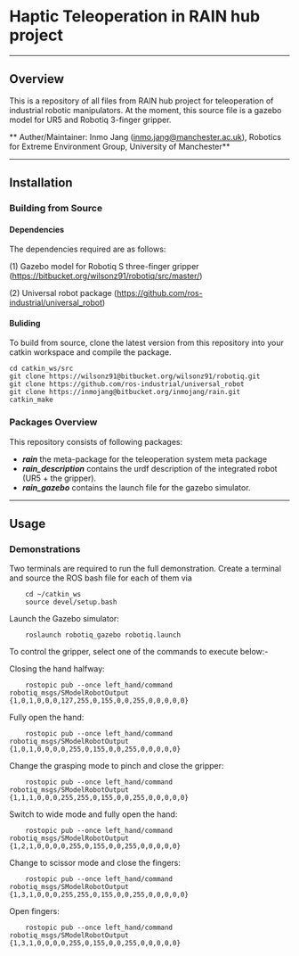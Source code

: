 # Haptic Teleoperation in RAIN hub project
---
## Overview
This is a repository of all files from RAIN hub project for teleoperation of industrial robotic manipulators. 
At the moment, this source file is a gazebo model for UR5 and Robotiq 3-finger gripper. 

** Auther/Maintainer: Inmo Jang (inmo.jang@manchester.ac.uk), Robotics for Extreme Environment Group, University of Manchester**

---
## Installation

### Building from Source

#### Dependencies
The dependencies required are as follows:

(1) Gazebo model for Robotiq S three-finger gripper (https://bitbucket.org/wilsonz91/robotiq/src/master/)

(2) Universal robot package (https://github.com/ros-industrial/universal_robot)

#### Buliding
To build from source, clone the latest version from this repository into your catkin workspace and compile the package.
    
	cd catkin_ws/src
	git clone https://wilsonz91@bitbucket.org/wilsonz91/robotiq.git
    git clone https://github.com/ros-industrial/universal_robot
	git clone https://inmojang@bitbucket.org/inmojang/rain.git
    catkin_make

### Packages Overview

This repository consists of following packages:

* ***rain*** the meta-package for the teleoperation system meta package
* ***rain_description*** contains the urdf description of the integrated robot (UR5 + the gripper).
* ***rain_gazebo*** contains the launch file for the gazebo simulator.


---
## Usage

### Demonstrations
Two terminals are required to run the full demonstration. Create a terminal and source the ROS bash file for each of them via

        cd ~/catkin_ws
        source devel/setup.bash 

Launch the Gazebo simulator:

        roslaunch robotiq_gazebo robotiq.launch

To control the gripper, select one of the commands to execute below:-

Closing the hand halfway:

        rostopic pub --once left_hand/command robotiq_msgs/SModelRobotOutput {1,0,1,0,0,0,127,255,0,155,0,0,255,0,0,0,0,0}

Fully open the hand:

        rostopic pub --once left_hand/command robotiq_msgs/SModelRobotOutput {1,0,1,0,0,0,0,255,0,155,0,0,255,0,0,0,0,0}

Change the grasping mode to pinch and close the gripper:

        rostopic pub --once left_hand/command robotiq_msgs/SModelRobotOutput {1,1,1,0,0,0,255,255,0,155,0,0,255,0,0,0,0,0}

Switch to wide mode and fully open the hand:

        rostopic pub --once left_hand/command robotiq_msgs/SModelRobotOutput {1,2,1,0,0,0,0,255,0,155,0,0,255,0,0,0,0,0}

Change to scissor mode and close the fingers:

        rostopic pub --once left_hand/command robotiq_msgs/SModelRobotOutput {1,3,1,0,0,0,255,255,0,155,0,0,255,0,0,0,0,0}

Open fingers:

        rostopic pub --once left_hand/command robotiq_msgs/SModelRobotOutput {1,3,1,0,0,0,0,255,0,155,0,0,255,0,0,0,0,0}